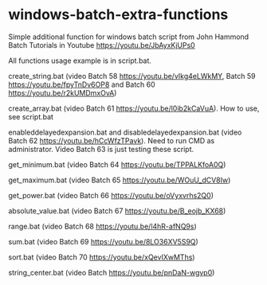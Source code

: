 # windows-batch-extra-functions
Simple additional function for windows batch script from John Hammond Batch Tutorials in Youtube https://youtu.be/JbAyxKjUPs0

All functions usage example is in script.bat.

create_string.bat (video Batch 58 https://youtu.be/vIkg4eLWkMY, Batch 59 https://youtu.be/fpyTnDv6OP8 and Batch 60 https://youtu.be/r2kUMDmxOvA)

create_array.bat (video Batch 61 https://youtu.be/l0ib2kCaVuA). How to use, see script.bat

enableddelayedexpansion.bat and disabledelayedexpansion.bat (video Batch 62 https://youtu.be/hCcWfzTPavk). Need to run CMD as administrator. Video Batch 63 is just testing these script.

get_minimum.bat (video Batch 64 https://youtu.be/TPPALKfoA0Q)

get_maximum.bat (video Batch 65 https://youtu.be/WOuU_dCV8Iw)

get_power.bat (video Batch 66 https://youtu.be/oVyxvrhs2Q0)

absolute_value.bat (video Batch 67 https://youtu.be/B_eojb_KX68)

range.bat (video Batch 68 https://youtu.be/l4hR-afNQ9s)

sum.bat (video Batch 69 https://youtu.be/8LO36XV5S9Q)

sort.bat (video Batch 70 https://youtu.be/xQevIXwMThs)

string_center.bat (video Batch https://youtu.be/pnDaN-wgvp0)

